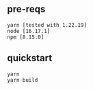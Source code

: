 ## pre-reqs
```
yarn [tested with 1.22.19]
node [16.17.1]
npm [8.15.0]
```

## quickstart
```
yarn
yarn build
```
